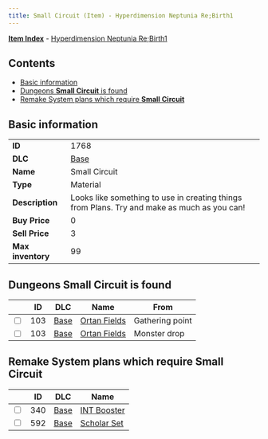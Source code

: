 ```yaml
---
title: Small Circuit (Item) - Hyperdimension Neptunia Re;Birth1
---
```


[**Item Index**](/neptunia/rb1/item/index.html) - [Hyperdimension Neptunia Re;Birth1](/neptunia/rb1)

## Contents

- [Basic information](#basic-information)
- [Dungeons **Small Circuit** is found](#dungeons-small-circuit-is-found)
- [Remake System plans which require **Small Circuit**](#remake-system-plans-which-require-small-circuit)
## Basic information

|   |   |
| -- | -- |
| **ID** | 1768 |
| **DLC** | [Base](/neptunia/rb1/dlc/1-base.html) |
| **Name** | Small Circuit |
| **Type** | Material |
| **Description** | Looks like something to use in creating things from Plans. Try and make as much as you can! |
| **Buy Price** | 0 |
| **Sell Price** | 3 |
| **Max inventory** | 99 |


## Dungeons **Small Circuit** is found

|    | ID | DLC | Name | From |
| -- | -- | --- | ---- | ---- |
| <input type="checkbox" id="rb1-dungeon-1-103" class="trackbox" /> | 103 | [Base](/neptunia/rb1/dlc/1-base.html) | [Ortan Fields](/neptunia/rb1/dungeon/1-103-ortan-fields.html) | Gathering point |
| <input type="checkbox" id="rb1-dungeon-1-103" class="trackbox" /> | 103 | [Base](/neptunia/rb1/dlc/1-base.html) | [Ortan Fields](/neptunia/rb1/dungeon/1-103-ortan-fields.html) | Monster drop |


## Remake System plans which require **Small Circuit**

|    | ID | DLC | Name |
| -- | -- | --- | ---- |
| <input type="checkbox" id="rb1-quest-1-340" class="trackbox" /> | 340 | [Base](/neptunia/rb1/dlc/1-base.html) | [INT Booster](/neptunia/rb1/quest/1-340-int-booster.html) |
| <input type="checkbox" id="rb1-quest-1-592" class="trackbox" /> | 592 | [Base](/neptunia/rb1/dlc/1-base.html) | [Scholar Set](/neptunia/rb1/quest/1-592-scholar-set.html) |
